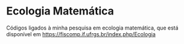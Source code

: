 # Ecologia Matemática
Códigos ligados à minha pesquisa em ecologia matemática, que está disponível em https://fiscomp.if.ufrgs.br/index.php/Ecologia
